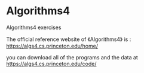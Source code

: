 # Algorithms4
Algorithms4 exercises

The official reference website of 《Algorithms4》 is : https://algs4.cs.princeton.edu/home/

you can download all of the programs and the data at https://algs4.cs.princeton.edu/code/

